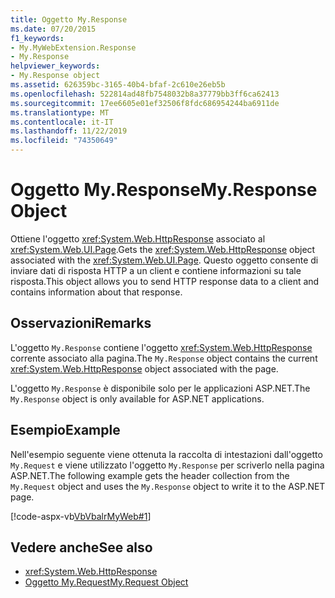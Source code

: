 ```yaml
---
title: Oggetto My.Response
ms.date: 07/20/2015
f1_keywords:
- My.MyWebExtension.Response
- My.Response
helpviewer_keywords:
- My.Response object
ms.assetid: 626359bc-3165-40b4-bfaf-2c610e26eb5b
ms.openlocfilehash: 522814ad48fb7548032b8a37779bb3ff6ca62413
ms.sourcegitcommit: 17ee6605e01ef32506f8fdc686954244ba6911de
ms.translationtype: MT
ms.contentlocale: it-IT
ms.lasthandoff: 11/22/2019
ms.locfileid: "74350649"
---
```

# <a name="myresponse-object"></a><span data-ttu-id="fd7dc-102">Oggetto My.Response</span><span class="sxs-lookup"><span data-stu-id="fd7dc-102">My.Response Object</span></span>
<span data-ttu-id="fd7dc-103">Ottiene l'oggetto <xref:System.Web.HttpResponse> associato al <xref:System.Web.UI.Page>.</span><span class="sxs-lookup"><span data-stu-id="fd7dc-103">Gets the <xref:System.Web.HttpResponse> object associated with the <xref:System.Web.UI.Page>.</span></span> <span data-ttu-id="fd7dc-104">Questo oggetto consente di inviare dati di risposta HTTP a un client e contiene informazioni su tale risposta.</span><span class="sxs-lookup"><span data-stu-id="fd7dc-104">This object allows you to send HTTP response data to a client and contains information about that response.</span></span>  
  
## <a name="remarks"></a><span data-ttu-id="fd7dc-105">Osservazioni</span><span class="sxs-lookup"><span data-stu-id="fd7dc-105">Remarks</span></span>  
 <span data-ttu-id="fd7dc-106">L'oggetto `My.Response` contiene l'oggetto <xref:System.Web.HttpResponse> corrente associato alla pagina.</span><span class="sxs-lookup"><span data-stu-id="fd7dc-106">The `My.Response` object contains the current <xref:System.Web.HttpResponse> object associated with the page.</span></span>  
  
 <span data-ttu-id="fd7dc-107">L'oggetto `My.Response` è disponibile solo per le applicazioni ASP.NET.</span><span class="sxs-lookup"><span data-stu-id="fd7dc-107">The `My.Response` object is only available for ASP.NET applications.</span></span>  
  
## <a name="example"></a><span data-ttu-id="fd7dc-108">Esempio</span><span class="sxs-lookup"><span data-stu-id="fd7dc-108">Example</span></span>  
 <span data-ttu-id="fd7dc-109">Nell'esempio seguente viene ottenuta la raccolta di intestazioni dall'oggetto `My.Request` e viene utilizzato l'oggetto `My.Response` per scriverlo nella pagina ASP.NET.</span><span class="sxs-lookup"><span data-stu-id="fd7dc-109">The following example gets the header collection from the `My.Request` object and uses the `My.Response` object to write it to the ASP.NET page.</span></span>  
  
 [!code-aspx-vb[VbVbalrMyWeb#1](~/samples/snippets/visualbasic/VS_Snippets_VBCSharp/VbVbalrMyWeb/VB/Default.aspx#1)]  
  
## <a name="see-also"></a><span data-ttu-id="fd7dc-110">Vedere anche</span><span class="sxs-lookup"><span data-stu-id="fd7dc-110">See also</span></span>

- <xref:System.Web.HttpResponse>
- [<span data-ttu-id="fd7dc-111">Oggetto My.Request</span><span class="sxs-lookup"><span data-stu-id="fd7dc-111">My.Request Object</span></span>](../../../visual-basic/language-reference/objects/my-request-object.md)

